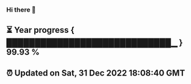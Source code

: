 ### Hi there 👋
⏳ Year progress { █████████████████████████████▁ } 99.93 %
---
⏰ Updated on Sat, 31 Dec 2022 18:08:40 GMT
---
